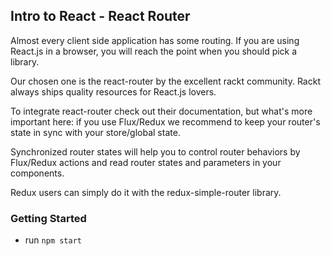 ## Intro to React - React Router

Almost every client side application has some routing. If you are using React.js in a browser, you will reach the point when you should pick a library.

Our chosen one is the react-router by the excellent rackt community. Rackt always ships quality resources for React.js lovers.

To integrate react-router check out their documentation, but what's more important here: if you use Flux/Redux we recommend to keep your router's state in sync with your store/global state.

Synchronized router states will help you to control router behaviors by Flux/Redux actions and read router states and parameters in your components.

Redux users can simply do it with the redux-simple-router library.

### Getting Started
* run `npm start`